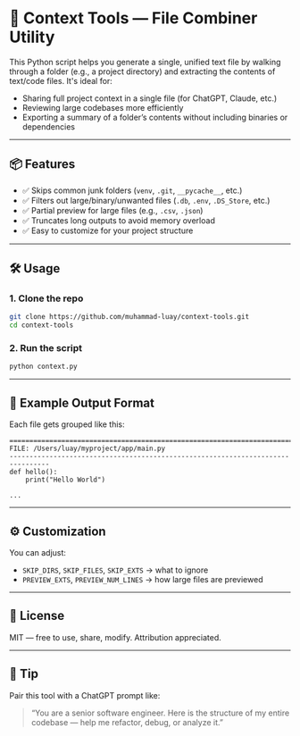 # 🧩 Context Tools — File Combiner Utility

This Python script helps you generate a single, unified text file by walking through a folder (e.g., a project directory) and extracting the contents of text/code files. It's ideal for:

- Sharing full project context in a single file (for ChatGPT, Claude, etc.)
- Reviewing large codebases more efficiently
- Exporting a summary of a folder’s contents without including binaries or dependencies

---

## 📦 Features

- ✅ Skips common junk folders (`venv`, `.git`, `__pycache__`, etc.)
- ✅ Filters out large/binary/unwanted files (`.db`, `.env`, `.DS_Store`, etc.)
- ✅ Partial preview for large files (e.g., `.csv`, `.json`)
- ✅ Truncates long outputs to avoid memory overload
- ✅ Easy to customize for your project structure

---

## 🛠️ Usage

### 1. Clone the repo

```bash
git clone https://github.com/muhammad-luay/context-tools.git
cd context-tools
````

### 2. Run the script

```bash
python context.py
```

---

## 🧪 Example Output Format

Each file gets grouped like this:

```
================================================================================
FILE: /Users/luay/myproject/app/main.py
--------------------------------------------------------------------------------
def hello():
    print("Hello World")

...

```

---

## ⚙️ Customization

You can adjust:

* `SKIP_DIRS`, `SKIP_FILES`, `SKIP_EXTS` → what to ignore
* `PREVIEW_EXTS`, `PREVIEW_NUM_LINES` → how large files are previewed

---

## 📜 License

MIT — free to use, share, modify. Attribution appreciated.

---

## 🧠 Tip

Pair this tool with a ChatGPT prompt like:

> “You are a senior software engineer. Here is the structure of my entire codebase — help me refactor, debug, or analyze it.”

```

